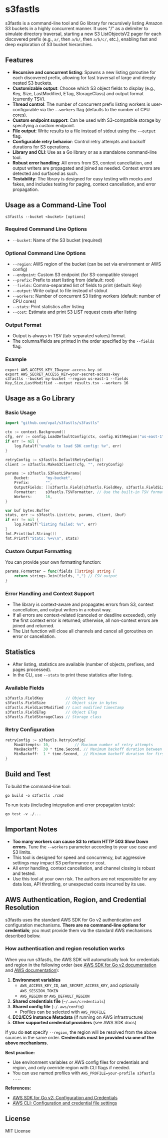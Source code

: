 # s3fastls

s3fastls is a command-line tool and Go library for recursively listing Amazon S3 buckets in a highly concurrent manner. It uses "/" as a delimiter to simulate directory traversal, starting a new S3 ListObjectsV2 pager for each discovered prefix (e.g., `a/`, then `a/b/`, then `a/b/c/`, etc.), enabling fast and deep exploration of S3 bucket hierarchies.

## Features
- **Recursive and concurrent listing**: Spawns a new listing goroutine for each discovered prefix, allowing for fast traversal of large and deeply nested S3 buckets.
- **Customizable output**: Choose which S3 object fields to display (e.g., Key, Size, LastModified, ETag, StorageClass) and output format (currently TSV).
- **Thread control**: The number of concurrent prefix listing workers is user-configurable via the `--workers` flag (defaults to the number of CPU cores).
- **Custom endpoint support**: Can be used with S3-compatible storage by specifying a custom endpoint.
- **File output**: Write results to a file instead of stdout using the `--output` flag.
- **Configurable retry behavior**: Control retry attempts and backoff durations for S3 operations.
- **Library and CLI**: Use as a Go library or as a standalone command-line tool.
- **Robust error handling**: All errors from S3, context cancellation, and output writers are propagated and joined as needed. Context errors are detected and surfaced as such.
- **Testability**: The library is designed for easy testing with mocks and fakes, and includes testing for paging, context cancellation, and error propagation.

## Usage as a Command-Line Tool

```
s3fastls --bucket <bucket> [options]
```

### Required Command Line Options
- `--bucket`: Name of the S3 bucket (required)

### Optional Command Line Options
- `--region`: AWS region of the bucket (can be set via environment or AWS config)
- `--endpoint`: Custom S3 endpoint (for S3-compatible storage)
- `--prefix`: Prefix to start listing from (default: root)
- `--fields`: Comma-separated list of fields to print (default: Key)
- `--output`: Write output to file instead of stdout
- `--workers`: Number of concurrent S3 listing workers (default: number of CPU cores)
- `--stats`: Print statistics after listing
- `--cost`: Estimate and print S3 LIST request costs after listing

### Output Format
- Output is always in TSV (tab-separated values) format.
- The columns/fields are printed in the order specified by the `--fields` flag.

### Example

```
export AWS_ACCESS_KEY_ID=your-access-key-id
export AWS_SECRET_ACCESS_KEY=your-secret-access-key
s3fastls --bucket my-bucket --region us-east-1 --fields Key,Size,LastModified --output results.tsv --workers 16
```

## Usage as a Go Library

### Basic Usage
```go
import "github.com/vpal/s3fastls/s3fastls"

ctx := context.Background()
cfg, err := config.LoadDefaultConfig(ctx, config.WithRegion("us-east-1"))
if err != nil {
    log.Fatalf("unable to load SDK config: %v", err)
}

retryConfig := s3fastls.DefaultRetryConfig()
client := s3fastls.MakeS3Client(cfg, "", retryConfig)

params := s3fastls.S3FastLSParams{
    Bucket:       "my-bucket",
    Prefix:       "",
    OutputFields: []s3fastls.Field{s3fastls.FieldKey, s3fastls.FieldSize},
    Formatter:    s3fastls.TSVFormatter, // Use the built-in TSV formatter
    Workers:      16,
}

var buf bytes.Buffer
stats, err := s3fastls.List(ctx, params, client, &buf)
if err != nil {
    log.Fatalf("listing failed: %v", err)
}
fmt.Print(buf.String())
fmt.Printf("Stats: %+v\n", stats)
```

### Custom Output Formatting
You can provide your own formatting function:
```go
params.Formatter = func(fields []string) string {
    return strings.Join(fields, ",") // CSV output
}
```

### Error Handling and Context Support
- The library is context-aware and propagates errors from S3, context cancellation, and output writers in a robust way.
- If all errors are context-related (canceled or deadline exceeded), only the first context error is returned; otherwise, all non-context errors are joined and returned.
- The List function will close all channels and cancel all goroutines on error or cancellation.

## Statistics
- After listing, statistics are available (number of objects, prefixes, and pages processed).
- In the CLI, use `--stats` to print these statistics after listing.

### Available Fields
```go
s3fastls.FieldKey          // Object key
s3fastls.FieldSize         // Object size in bytes
s3fastls.FieldLastModified // Last modified timestamp
s3fastls.FieldETag         // Object ETag
s3fastls.FieldStorageClass // Storage class
```

### Retry Configuration
```go
retryConfig := s3fastls.RetryConfig{
    MaxAttempts: 10,           // Maximum number of retry attempts
    MaxBackoff:  30 * time.Second, // Maximum backoff duration between retries
    MinBackoff:  1 * time.Second,  // Minimum backoff duration for first retry
}
```

## Build and Test
To build the command-line tool:
```
go build -o s3fastls ./cmd
```
To run tests (including integration and error propagation tests):
```
go test -v ./...
```

## Important Notes
- **Too many workers can cause S3 to return HTTP 503 Slow Down errors.** Tune the `--workers` parameter according to your use case and S3 limits.
- This tool is designed for speed and concurrency, but aggressive settings may impact S3 performance or cost.
- All error handling, context cancellation, and channel closing is robust and tested.
- Use this tool at your own risk. The authors are not responsible for any data loss, API throttling, or unexpected costs incurred by its use.

## AWS Authentication, Region, and Credential Resolution

s3fastls uses the standard AWS SDK for Go v2 authentication and configuration mechanisms. **There are no command-line options for credentials**; you must provide them via the standard AWS mechanisms described below.

### How authentication and region resolution works

When you run s3fastls, the AWS SDK will automatically look for credentials and region in the following order (see [AWS SDK for Go v2 documentation](https://aws.github.io/aws-sdk-go-v2/docs/configuring-sdk/#specifying-credentials) and [AWS documentation](https://docs.aws.amazon.com/sdkref/latest/guide/creds-config.html)):

1. **Environment variables**
   - `AWS_ACCESS_KEY_ID`, `AWS_SECRET_ACCESS_KEY`, and optionally `AWS_SESSION_TOKEN`
   - `AWS_REGION` or `AWS_DEFAULT_REGION`
2. **Shared credentials file** (`~/.aws/credentials`)
3. **Shared config file** (`~/.aws/config`)
   - Profiles can be selected with `AWS_PROFILE`
4. **EC2/ECS Instance Metadata** (if running on AWS infrastructure)
5. **Other supported credential providers** (see AWS SDK docs)

If you do **not** specify `--region`, the region will be resolved from the above sources in the same order. **Credentials must be provided via one of the above mechanisms.**

**Best practice:**
- Use environment variables or AWS config files for credentials and region, and only override region with CLI flags if needed.
- You can use named profiles with `AWS_PROFILE=your-profile s3fastls ...`.

**References:**
- [AWS SDK for Go v2: Configuration and Credentials](https://aws.github.io/aws-sdk-go-v2/docs/configuring-sdk/)
- [AWS CLI: Configuration and credential file settings](https://docs.aws.amazon.com/cli/latest/userguide/cli-configure-files.html)

## License
MIT License
